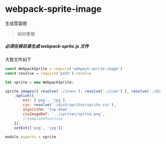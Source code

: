 # webpack-sprite-image
生成雪碧图


> 如何使用

##### 必须在根目录生成  webpack-sprite.js 文件


大致文件如下

```javascript
const WebpackSprite = require('webpack-sprite-image')
const resolve = require('path').resolve

let sprite = new WebpackSprite;

sprite.images([ resolve('./icons'), resolve('./icon') ], resolve('./dist/sprites/sprite.png'))
	.option({
		ext: ['png', 'jpg'],
		css: resolve('./dist/sprites/sprite.css'),
		algorithm: 'top-down',
		cssImageRef: '../sprites/sprite.png',
		//templateFunction
	}).
	setExt(['png', 'jpg'])
	
module.exports = sprite
```
